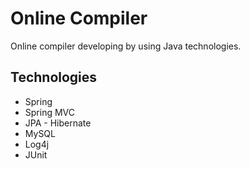 # Online Compiler
Online compiler developing by using Java technologies.

Technologies
-----------------------------
- Spring 
- Spring MVC
- JPA - Hibernate
- MySQL
- Log4j
- JUnit
